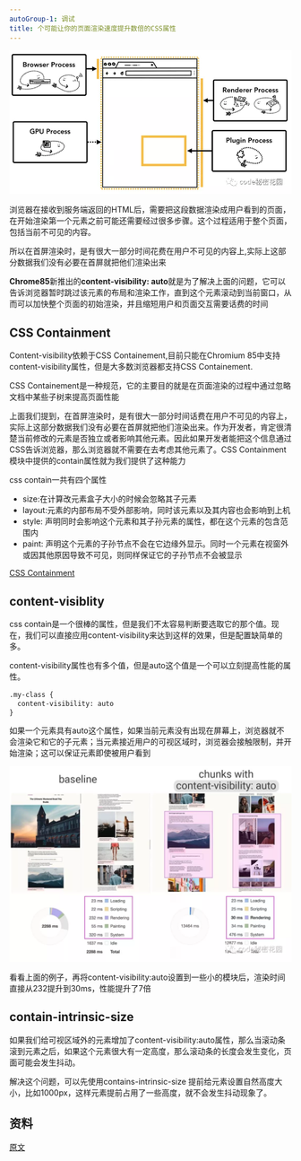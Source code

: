 ```yaml
---
autoGroup-1: 调试
title: 个可能让你的页面渲染速度提升数倍的CSS属性
---
```

![process](./images/20.jpg)

浏览器在接收到服务端返回的HTML后，需要把这段数据渲染成用户看到的页面，在开始渲染第一个元素之前可能还需要经过很多步骤。这个过程适用于整个页面，包括当前不可见的内容。

所以在首屏渲染时，是有很大一部分时间花费在用户不可见的内容上,实际上这部分数据我们没有必要在首屏就把他们渲染出来

**Chrome85**新推出的**content-visibility: auto**就是为了解决上面的问题，它可以告诉浏览器暂时跳过该元素的布局和渲染工作，直到这个元素滚动到当前窗口，从而可以加快整个页面的初始渲染，并且缩短用户和页面交互需要话费的时间

## CSS Containment
Content-visibility依赖于CSS Containement,目前只能在Chromium 85中支持content-visibility属性，但是大多数浏览器都支持CSS Containement.

CSS Containement是一种规范，它的主要目的就是在页面渲染的过程中通过忽略文档中某些子树来提高页面性能

上面我们提到，在首屏渲染时，是有很大一部分时间话费在用户不可见的内容上，实际上这部分数据我们没有必要在首屏就把他们渲染出来。作为开发者，肯定很清楚当前修改的元素是否独立或者影响其他元素。因此如果开发者能把这个信息通过CSS告诉浏览器，那么浏览器就不需要在去考虑其他元素了。CSS Containment模块中提供的contain属性就为我们提供了这种能力

css contain一共有四个属性
- size:在计算改元素盒子大小的时候会忽略其子元素
- layout:元素的内部布局不受外部影响，同时该元素以及其内容也会影响到上机
- style: 声明同时会影响这个元素和其子孙元素的属性，都在这个元素的包含范围内
- paint: 声明这个元素的子孙节点不会在它边缘外显示。同时一个元素在视窗外或因其他原因导致不可见，则同样保证它的子孙节点不会被显示

[CSS Containment](https://developer.mozilla.org/zh-CN/docs/Web/CSS/CSS_Containment)

## content-visiblity
css contain是一个很棒的属性，但是我们不太容易判断要选取它的那个值。现在，我们可以直接应用content-visibility来达到这样的效果，但是配置缺简单的多。

content-visibility属性也有多个值，但是auto这个值是一个可以立刻提高性能的属性。
```
.my-class {
  content-visibility: auto
}
```
如果一个元素具有auto这个属性，如果当前元素没有出现在屏幕上，浏览器就不会渲染它和它的子元素；当元素接近用户的可视区域时，浏览器会接触限制，并开始渲染；这可以保证元素即使被用户看到

![content-visibility promomence](./images/21.jpg)

看看上面的例子，再将content-visibility:auto设置到一些小的模块后，渲染时间直接从232提升到30ms，性能提升了7倍

## contain-intrinsic-size
如果我们给可视区域外的元素增加了content-visibility:auto属性，那么当滚动条滚到元素之后，如果这个元素很大有一定高度，那么滚动条的长度会发生变化，页面可能会发生抖动。

解决这个问题，可以先使用contains-intrinsic-size 提前给元素设置自然高度大小，比如1000px，这样元素提前占用了一些高度，就不会发生抖动现象了。

## 资料
[原文](https://mp.weixin.qq.com/s/4xNsAKrTbSiRBFMRTgC1sA)